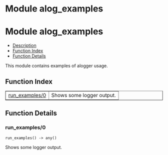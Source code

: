 Module alog_examples
====================


<h1>Module alog_examples</h1>

* [Description](#description)
* [Function Index](#index)
* [Function Details](#functions)



This module contains examples of alogger usage.



<h2><a name="index">Function Index</a></h2>



<table width="100%" border="1" cellspacing="0" cellpadding="2" summary="function index"><tr><td valign="top"><a href="#run_examples-0">run_examples/0</a></td><td>Shows some logger output.</td></tr></table>




<h2><a name="functions">Function Details</a></h2>


<a name="run_examples-0"></a>

<h3>run_examples/0</h3>





`run_examples() -> any()`



Shows some logger output.